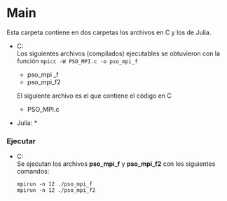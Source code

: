 # Main

Esta carpeta contiene en dos carpetas los archivos en C y los de Julia.


	
* C:   
	Los siguientes archivos (compilados) ejecutables se obtuvieron con la función `mpicc -W PSO_MPI.c -o pso_mpi_f`
	* pso_mpi	_f
	* pso_mpi\_f2

	El siguiente archivo es el que contiene el código en C   
	
	* PSO_MPI.c

* Julia:
	* 
	
	
### Ejecutar

* C:   
	Se ejecutan los archivos **pso_mpi\_f** y **pso_mpi\_f2** con los siguientes comandos: 
	
	`mpirun -n 12 ./pso_mpi_f`   
	`mpirun -n 12 ./pso_mpi_f2`